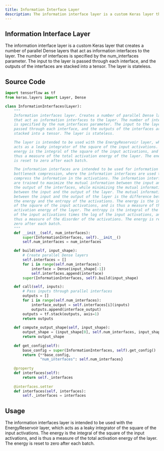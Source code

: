 ```yaml
---
title: Information Interface Layer
description: The information interface layer is a custom Keras layer that creates a number of parallel Dense layers that act as information interfaces to the layer...
---
```

## Information Interface Layer

The information interface layer is a custom Keras layer that creates a number of parallel Dense layers that act as information interfaces to the layer. The number of interfaces is specified by the num_interfaces parameter. The input to the layer is passed through each interface, and the outputs of the interfaces are stacked into a tensor. The layer is stateless.

## Source Code

```python
import tensorflow as tf
from keras.layers import Layer, Dense

class InformationInterfaces(Layer):
    """
    Information interfaces layer. Creates a number of parallel Dense layers
    that act as information interfaces to the layer. The number of interfaces
    is specified by the num_interfaces parameter. The input to the layer is
    passed through each interface, and the outputs of the interfaces are
    stacked into a tensor. The layer is stateless.

    The layer is intended to be used with the EnergyReservoir layer, which
    acts as a leaky integrator of the square of the input activations. The
    energy is the integral of the square of the input activations, and is
    thus a measure of the total activation energy of the layer. The energy
    is reset to zero after each batch.

    The information interfaces are intended to be used for information
    bottleneck compression, where the information interfaces are used to
    compress the information in the activations. The information interfaces
    are trained to maximize the mutual information between the input and
    the output of the interfaces, while minimizing the mutual information
    between the input and the output of the layer. The mutual information
    between the input and the output of the layer is the difference between
    the energy and the entropy of the activations. The energy is the integral
    of the square of the input activations, and is thus a measure of the total
    activation energy of the layer. The entropy is the integral of the negative
    of the input activations times the log of the input activations, and is
    thus a measure of the disorder of the activations. The energy is reset to
    zero after each batch.
    """
    def __init__(self, num_interfaces):
        super(InformationInterfaces, self).__init__()
        self.num_interfaces = num_interfaces

    def build(self, input_shape):
        # Create parallel Dense layers
        self.interfaces = []
        for i in range(self.num_interfaces):
            interface = Dense(input_shape[-1]) 
            self.interfaces.append(interface)
        super(InformationInterfaces, self).build(input_shape)

    def call(self, inputs):
        # Pass inputs through parallel interfaces
        outputs = []
        for i in range(self.num_interfaces):
            interface_output = self.interfaces[i](inputs)
            outputs.append(interface_output)
        outputs = tf.stack(outputs, axis=1)
        return outputs
    
    def compute_output_shape(self, input_shape):
        output_shape = (input_shape[0], self.num_interfaces, input_shape[-1])
        return output_shape
    
    def get_config(self):
        base_config = super(InformationInterfaces, self).get_config()
        return {**base_config, 
                "num_interfaces": self.num_interfaces}
    
    @property
    def interfaces(self):
        return self._interfaces
    
    @interfaces.setter
    def interfaces(self, interfaces):
        self._interfaces = interfaces
```

## Usage

The information interfaces layer is intended to be used with the EnergyReservoir layer, which acts as a leaky integrator of the square of the input activations. The energy is the integral of the square of the input activations, and is thus a measure of the total activation energy of the layer. The energy is reset to zero after each batch.
